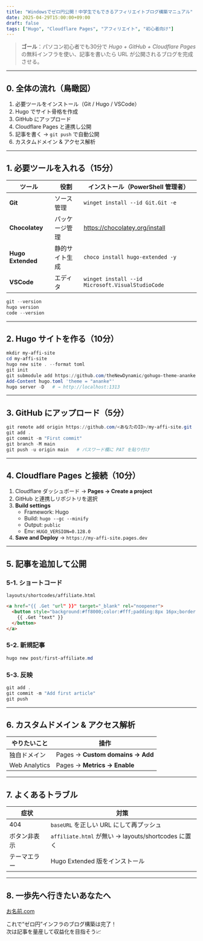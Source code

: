 ```yaml
---
title: "Windowsでゼロ円公開！中学生でもできるアフィリエイトブログ構築マニュアル"
date: 2025-04-29T15:00:00+09:00
draft: false
tags: ["Hugo", "Cloudflare Pages", "アフィリエイト", "初心者向け"]
---
```


> **ゴール**：パソコン初心者でも30分で _Hugo + GitHub + Cloudflare Pages_ の無料インフラを使い、記事を書いたら URL が公開されるブログを完成させる。

---

## 0. 全体の流れ（鳥瞰図）
1. 必要ツールをインストール（Git / Hugo / VSCode）  
2. Hugo でサイト骨格を作成  
3. GitHub にアップロード  
4. Cloudflare Pages と連携し公開  
5. 記事を書く → `git push` で自動公開  
6. カスタムドメイン & アクセス解析

---

## 1. 必要ツールを入れる（15分）
| ツール | 役割 | インストール（PowerShell 管理者） |
|--------|------|----------------------------------|
| **Git** | ソース管理 | `winget install --id Git.Git -e` |
| **Chocolatey** | パッケージ管理 | <https://chocolatey.org/install> |
| **Hugo Extended** | 静的サイト生成 | `choco install hugo-extended -y` |
| **VSCode** | エディタ | `winget install --id Microsoft.VisualStudioCode` |

```powershell
git --version
hugo version
code --version
```

---

## 2. Hugo サイトを作る（10分）
```powershell
mkdir my-affi-site
cd my-affi-site
hugo new site . --format toml
git init
git submodule add https://github.com/theNewDynamic/gohugo-theme-ananke themes/ananke
Add-Content hugo.toml 'theme = "ananke"'
hugo server -D   # → http://localhost:1313
```

---

## 3. GitHub にアップロード（5分）
```powershell
git remote add origin https://github.com/<あなたのID>/my-affi-site.git
git add .
git commit -m "First commit"
git branch -M main
git push -u origin main   # パスワード欄に PAT を貼り付け
```

---

## 4. Cloudflare Pages と接続（10分）
1. Cloudflare ダッシュボード → **Pages → Create a project**  
2. GitHub と連携しリポジトリを選択  
3. **Build settings**  
   - Framework: Hugo  
   - Build: `hugo --gc --minify`  
   - Output: `public`  
   - Env: `HUGO_VERSION=0.128.0`  
4. **Save and Deploy** → `https://my-affi-site.pages.dev`

---

## 5. 記事を追加して公開
### 5-1. ショートコード
`layouts/shortcodes/affiliate.html`
```html
<a href="{{ .Get "url" }}" target="_blank" rel="noopener">
  <button style="background:#ff8000;color:#fff;padding:8px 16px;border:none;border-radius:4px;">
    {{ .Get "text" }}
  </button>
</a>
```

### 5-2. 新規記事
```powershell
hugo new post/first-affiliate.md
```

### 5-3. 反映
```powershell
git add .
git commit -m "Add first article"
git push
```

---

## 6. カスタムドメイン & アクセス解析
| やりたいこと      | 操作                                       |
|------------------|-------------------------------------------|
| 独自ドメイン     | Pages → **Custom domains → Add**          |
| Web Analytics    | Pages → **Metrics → Enable**              |

---

## 7. よくあるトラブル
| 症状          | 対策                                                   |
|---------------|--------------------------------------------------------|
| 404           | `baseURL` を正しい URL にして再プッシュ                |
| ボタン非表示  | `affiliate.html` が無い → layouts/shortcodes に置く    |
| テーマエラー  | Hugo Extended 版をインストール                          |

---
## 8. 一歩先へ行きたいあなたへ
<a href="https://px.a8.net/svt/ejp?a8mat=453LNH+50ED2Q+50+2HHVNM" rel="nofollow">お名前.com</a>
<img border="0" width="1" height="1" src="https://www14.a8.net/0.gif?a8mat=453LNH+50ED2Q+50+2HHVNM" alt="">

これで“ゼロ円”インフラのブログ構築は完了！  
次は記事を量産して収益化を目指そう📈

